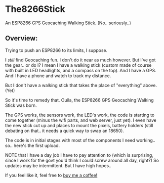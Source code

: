 # The8266Stick
An ESP8266 GPS Geocaching Walking Stick. (No.. seriously..)

## Overview:
Trying to push an ESP8266 to its limits, I suppose.

I *still* find Geocaching fun. I don't do it near as much however. But I've got the gear.. or do I?  I mean I have a walking stick (custom made of course with built in LED headlights, and a compass on the top). And I have a GPS. And I have a phone and watch to track my distance. 

But I don't have a walking stick that takes the place of "everything" above. (Yet)

So it's time to remedy that. Ouila, the ESP8266 GPS Geocaching Walking Stick was born.

The GPS works, the sensors work, the LED's work, the code is starting to come together (minus the wifi parts, and web server, just yet). I even have the new stick cut up and places to mount the pixels, battery holders (still debating on that.. it needs a quick way to swap an 18650).

The code is in initial stages with most of the components I need working.. so.. here's the first upload.

NOTE that I have a day job I have to pay attention to (which is surprising, since I work for the govt you'd think I could screw around all day, right?) So updates may be intermittent. But I have high hopes.. 

If you feel like it, feel free to [buy me a coffee!](https://www.buymeacoffee.com/rbef)
